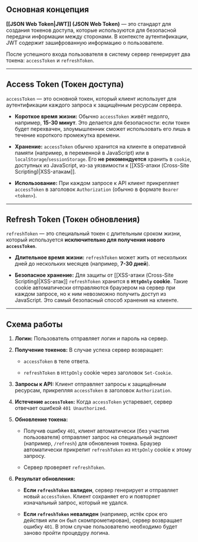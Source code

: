 ## Основная концепция

**[[JSON Web Token|JWT]] (JSON Web Token)** — это стандарт для создания токенов доступа, которые используются для безопасной передачи информации между сторонами. В контексте аутентификации, JWT содержит зашифрованную информацию о пользователе.

После успешного входа пользователя в систему сервер генерирует два токена: `accessToken` и `refreshToken`.

---

## Access Token (Токен доступа)

`accessToken` — это основной токен, который клиент использует для аутентификации каждого запроса к защищённым ресурсам сервера.

- **Короткое время жизни:** Обычно `accessToken` живёт недолго, например, **15-30 минут**. Это делается для безопасности: если токен будет перехвачен, злоумышленник сможет использовать его лишь в течение короткого промежутка времени.
    
- **Хранение:** `accessToken` обычно хранится на клиенте в оперативной памяти (например, в переменной в JavaScript) или в `localStorage`/`sessionStorage`. Его **не рекомендуется** хранить в `cookie`, доступных из JavaScript, из-за уязвимости к [[XSS-атаки (Cross-Site Scripting)|XSS-атакам]].
    
- **Использование:** При каждом запросе к API клиент прикрепляет `accessToken` в заголовок `Authorization` (обычно в формате `Bearer <token>`).
    

---

## Refresh Token (Токен обновления)

`refreshToken` — это специальный токен с длительным сроком жизни, который используется **исключительно для получения нового `accessToken`**.

- **Длительное время жизни:** `refreshToken` может жить от нескольких дней до нескольких месяцев (например, **7-30 дней**).
    
- **Безопасное хранение:** Для защиты от [[XSS-атаки (Cross-Site Scripting)|XSS-атак]] `refreshToken` хранится в **`HttpOnly` cookie**. Такие cookie автоматически отправляются браузером на сервер при каждом запросе, но к ним невозможно получить доступ из JavaScript. Это самый безопасный способ хранения на клиенте.
    

---

## Схема работы

1. **Логин:** Пользователь отправляет логин и пароль на сервер.
    
2. **Получение токенов:** В случае успеха сервер возвращает:
    
    - `accessToken` в теле ответа.
        
    - `refreshToken` в `HttpOnly` cookie через заголовок `Set-Cookie`.
        
3. **Запросы к API:** Клиент отправляет запросы к защищённым ресурсам, прикрепляя `accessToken` в заголовок `Authorization`.
    
4. **Истечение `accessToken`:** Когда `accessToken` устаревает, сервер отвечает ошибкой `401 Unauthorized`.
    
5. **Обновление токена:**
    
    - Получив ошибку `401`, клиент автоматически (без участия пользователя) отправляет запрос на специальный эндпоинт (например, `/refresh`) для обновления токена. Браузер автоматически прикрепит `refreshToken` из `HttpOnly` cookie к этому запросу.
        
    - Сервер проверяет `refreshToken`.
        
6. **Результат обновления:**
    
    - **Если `refreshToken` валиден**, сервер генерирует и отправляет новый `accessToken`. Клиент сохраняет его и повторяет изначальный запрос, который не удался.
        
    - **Если `refreshToken` невалиден** (например, истёк срок его действия или он был скомпрометирован), сервер возвращает ошибку `401`. В этом случае пользователю необходимо будет заново пройти процедуру логина.
